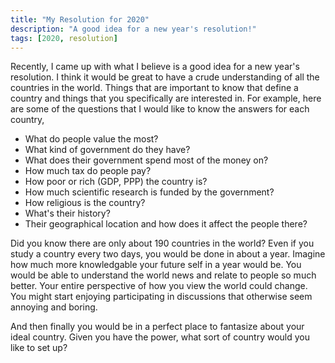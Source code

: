 ```yaml
---
title: "My Resolution for 2020"
description: "A good idea for a new year's resolution!"
tags: [2020, resolution]
---
```


Recently, I came up with what I believe is a good idea for a new year's resolution. I think it would be great to have a crude understanding of all the countries in the world. Things that are important to know that define a country and things that you specifically are interested in. For example, here are some of the questions that I would like to know the answers for each country, 

- What do people value the most?
- What kind of government do they have?
- What does their government spend most of the money on?
- How much tax do people pay?
- How poor or rich (GDP, PPP) the country is?
- How much scientific research is funded by the government?
- How religious is the country?
- What's their history?
- Their geographical location and how does it affect the people there?

Did you know there are only about 190 countries in the world? Even if you study a country every two days, you would be done in about a year. Imagine how much more knowledgable your future self in a year would be. You would be able to understand the world news and relate to people so much better. Your entire perspective of how you view the world could change. You might start enjoying participating in discussions that otherwise seem annoying and boring.

And then finally you would be in a perfect place to fantasize about your ideal country. Given you have the power, what sort of country would you like to set up?
